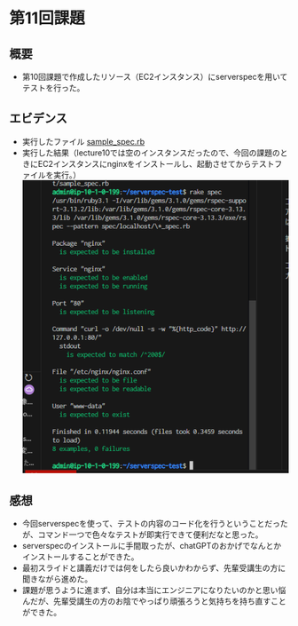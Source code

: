 # 第11回課題
## 概要
* 第10回課題で作成したリソース（EC2インスタンス）にserverspecを用いてテストを行った。
## エビデンス
* 実行したファイル
[sample_spec.rb](sample_spec.rb)
* 実行した結果（lecture10では空のインスタンスだったので、今回の課題のときにEC2インスタンスにnginxをインストールし、起動させてからテストファイルを実行。）
![実行した結果](lecture11/images/第11回課題/serverspecでテストファイル実行2025-04-10%20184501.png)
## 感想
* 今回serverspecを使って、テストの内容のコード化を行うということだったが、コマンド一つで色々なテストが即実行できて便利だなと思った。
* serverspecのインストールに手間取ったが、chatGPTのおかげでなんとかインストールすることができた。
* 最初スライドと講義だけでは何をしたら良いかわからず、先輩受講生の方に聞きながら進めた。
* 課題が思うように進まず、自分は本当にエンジニアになりたいのかと思い悩んだが、先輩受講生の方のお陰でやっぱり頑張ろうと気持ちを持ち直すことができた。